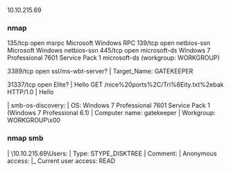 
10.10.215.69


### nmap

135/tcp   open  msrpc              Microsoft Windows RPC
139/tcp   open  netbios-ssn        Microsoft Windows netbios-ssn
445/tcp   open  microsoft-ds       Windows 7 Professional 7601 Service Pack 1 microsoft-ds (workgroup: WORKGROUP)

3389/tcp  open  ssl/ms-wbt-server?
|   Target_Name: GATEKEEPER

31337/tcp open  Elite?
|     Hello GET /nice%20ports%2C/Tri%6Eity.txt%2ebak HTTP/1.0
|     Hello

| smb-os-discovery: 
|   OS: Windows 7 Professional 7601 Service Pack 1 (Windows 7 Professional 6.1)
|   Computer name: gatekeeper
|   Workgroup: WORKGROUP\x00

### nmap smb

|   \\10.10.215.69\Users: 
|     Type: STYPE_DISKTREE
|     Comment: 
|     Anonymous access: <none>
|_    Current user access: READ

